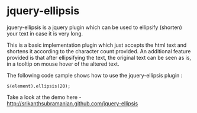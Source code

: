 jquery-ellipsis
===============

jquery-ellipsis is a jquery plugin which can be used to ellipsify (shorten) your text in case it is very long.

This is a basic implementation plugin which just accepts the html text and shortens it according to the character
count provided. An additional feature provided is that after ellipsifying the text, the original text can be seen 
as is, in a tooltip on mouse hover of the altered text.

The following code sample shows how to use the jquery-ellipsis plugin : 

	$(element).ellipsis(20);


Take a look at the demo here - http://srikanthsubramanian.github.com/jquery-ellipsis

